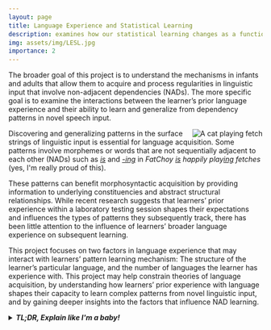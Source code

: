 ```yaml
---
layout: page
title: Language Experience and Statistical Learning
description: examines how our statistical learning changes as a function of our language experience (click to read more)
img: assets/img/LESL.jpg
importance: 2
---
```


The broader goal of this project is to understand the mechanisms in infants and adults that allow them to acquire and process regularities in linguistic input that involve non-adjacent dependencies (NADs). The more specific goal is to examine the interactions between the learner’s prior language experience and their ability to learn and generalize from dependency patterns in novel speech input.

<div style="float: right;">
<img src="/assets/img/fatchoy-playing.gif" alt="A cat playing fetch" width="150"> 
</div>

Discovering and generalizing patterns in the surface strings of linguistic input is essential for language acquisition. Some patterns involve morphemes or words that are not sequentially adjacent to each other (NADs) such as <u><i>is</i></u> and <u><i>-ing</i></u> in <i>FatChoy <u>is</u> happily play<u>ing</u> fetches</i> (yes, I'm really proud of this).  

These patterns can benefit morphosyntactic acquisition by providing information to underlying constituencies and abstract structural relationships. While recent research suggests that learners’ prior experience within a laboratory testing session shapes their expectations and influences the types of patterns they subsequently track, there has been little attention to the influence of learners’ broader language experience on subsequent learning. 

This project focuses on two factors in language experience that may interact with learners’ pattern learning mechanism: The structure of the learner’s particular language, and the number of languages the learner has experience with. This project may help constrain theories of language acquisition, by understanding how learners’ prior experience with language shapes their capacity to learn complex patterns from novel linguistic input, and by gaining deeper insights into the factors that influence NAD learning.


<details> 
    <summary><span style="color:var(--global-hover-color)"><b><i>TL;DR, Explain like I'm a baby!</i></b></span></summary>
    <p></p>
    <p>You’ve probably heard stories about speakers of certain languages having better pitch or better planning skills. You sure read a lot as a baby! <img src="/assets/img/bitmoji-1.jpg" alt="Good job!" width="50"> </p>
    <p>These stories typically revolve around specific features of the language—how knowledge of certain languages can affect tasks that don’t have anything to do with language. This project falls under this kind of theme, and the task I would like to examine is our abilities to learn patterns. I look at how the language(s) we speak or learn (natively or non-natively) influences what types of patterns we might be better at learning. This project is in progress. <img src="/assets/img/bitmoji-2.jpg" alt="Stay tuned!" width="50"> In the meantime, see if you can spot a pattern in my research projects. </p>

</details>


